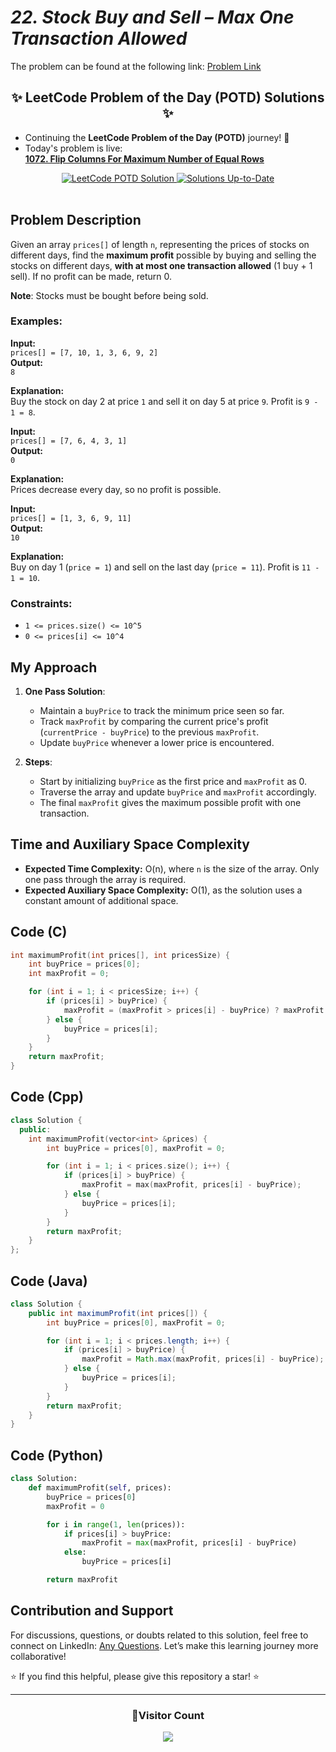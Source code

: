 # *22. Stock Buy and Sell – Max One Transaction Allowed*  
The problem can be found at the following link: [Problem Link](https://www.geeksforgeeks.org/problems/buy-stock-2/1)  

<div align="center">
  <h2>✨ LeetCode Problem of the Day (POTD) Solutions ✨</h2>
</div>

- Continuing the **LeetCode Problem of the Day (POTD)** journey! 🎯  
- Today's problem is live:  
  **[1072. Flip Columns For Maximum Number of Equal Rows](https://github.com/Hunterdii/Leetcode-POTD/blob/main/November%202024%20Leetcode%20Solution/1072.Flip%20Columns%20For%20Maximum%20Number%20of%20Equal%20Rows.md)**  

<div align="center">
  <a href="https://github.com/Hunterdii/Leetcode-POTD/blob/main/November%202024%20Leetcode%20Solution/1072.Flip%20Columns%20For%20Maximum%20Number%20of%20Equal%20Rows.md">
    <img src="https://img.shields.io/badge/LeetCode%20POTD-Solution%20Live-brightgreen?style=for-the-badge&logo=leetcode" alt="LeetCode POTD Solution" />
  </a>
  <a href="https://github.com/Hunterdii/Leetcode-POTD/blob/main/November%202024%20Leetcode%20Solution/1072.Flip%20Columns%20For%20Maximum%20Number%20of%20Equal%20Rows.md">
    <img src="https://img.shields.io/badge/Solutions-Up%20to%20Date-blue?style=for-the-badge" alt="Solutions Up-to-Date" />
  </a>
</div>

<br/>

## Problem Description

Given an array `prices[]` of length `n`, representing the prices of stocks on different days, find the **maximum profit** possible by buying and selling the stocks on different days, **with at most one transaction allowed** (1 buy + 1 sell). If no profit can be made, return 0.

**Note**: Stocks must be bought before being sold.

### Examples:

**Input:**  
`prices[] = [7, 10, 1, 3, 6, 9, 2]`  
**Output:**  
`8`  

**Explanation:**  
Buy the stock on day 2 at price `1` and sell it on day 5 at price `9`. Profit is `9 - 1 = 8`.  

**Input:**  
`prices[] = [7, 6, 4, 3, 1]`  
**Output:**  
`0`  

**Explanation:**  
Prices decrease every day, so no profit is possible.  

**Input:**  
`prices[] = [1, 3, 6, 9, 11]`  
**Output:**  
`10`  

**Explanation:**  
Buy on day 1 (`price = 1`) and sell on the last day (`price = 11`). Profit is `11 - 1 = 10`.  

### Constraints:
- `1 <= prices.size() <= 10^5`  
- `0 <= prices[i] <= 10^4`  


## My Approach  

1. **One Pass Solution**:
   - Maintain a `buyPrice` to track the minimum price seen so far.  
   - Track `maxProfit` by comparing the current price's profit (`currentPrice - buyPrice`) to the previous `maxProfit`.  
   - Update `buyPrice` whenever a lower price is encountered.  

2. **Steps**:  
   - Start by initializing `buyPrice` as the first price and `maxProfit` as 0.  
   - Traverse the array and update `buyPrice` and `maxProfit` accordingly.  
   - The final `maxProfit` gives the maximum possible profit with one transaction.  


## Time and Auxiliary Space Complexity  

- **Expected Time Complexity:** O(n), where `n` is the size of the array. Only one pass through the array is required.  
- **Expected Auxiliary Space Complexity:** O(1), as the solution uses a constant amount of additional space.  


## Code (C)

```c
int maximumProfit(int prices[], int pricesSize) {
    int buyPrice = prices[0];
    int maxProfit = 0;

    for (int i = 1; i < pricesSize; i++) {
        if (prices[i] > buyPrice) { 
            maxProfit = (maxProfit > prices[i] - buyPrice) ? maxProfit : prices[i] - buyPrice;
        } else {
            buyPrice = prices[i];
        }
    }
    return maxProfit;
}
```


## Code (Cpp)

```cpp
class Solution {
  public:
    int maximumProfit(vector<int> &prices) {
        int buyPrice = prices[0], maxProfit = 0;

        for (int i = 1; i < prices.size(); i++) {
            if (prices[i] > buyPrice) { 
                maxProfit = max(maxProfit, prices[i] - buyPrice); 
            } else {
                buyPrice = prices[i]; 
            }
        }
        return maxProfit;
    }
};
```


## Code (Java)

```java
class Solution {
    public int maximumProfit(int prices[]) {
        int buyPrice = prices[0], maxProfit = 0;

        for (int i = 1; i < prices.length; i++) {
            if (prices[i] > buyPrice) { 
                maxProfit = Math.max(maxProfit, prices[i] - buyPrice); 
            } else {
                buyPrice = prices[i]; 
            }
        }
        return maxProfit;
    }
}
```


## Code (Python)

```python
class Solution:
    def maximumProfit(self, prices):
        buyPrice = prices[0]
        maxProfit = 0

        for i in range(1, len(prices)):
            if prices[i] > buyPrice:
                maxProfit = max(maxProfit, prices[i] - buyPrice)
            else:
                buyPrice = prices[i]

        return maxProfit
```


## Contribution and Support  

For discussions, questions, or doubts related to this solution, feel free to connect on LinkedIn: [Any Questions](https://www.linkedin.com/in/het-patel-8b110525a/). Let’s make this learning journey more collaborative!  

⭐ If you find this helpful, please give this repository a star! ⭐  

---

<div align="center">
  <h3><b>📍Visitor Count</b></h3>
</div>

<p align="center">
  <img src="https://profile-counter.glitch.me/Hunterdii/count.svg" />
</p>
